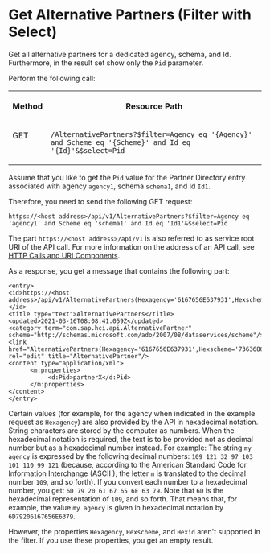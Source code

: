 <!-- loioce79cf71e4c54fddb23598eee734ea97 -->

# Get Alternative Partners \(Filter with Select\)

Get all alternative partners for a dedicated agency, schema, and Id. Furthermore, in the result set show only the `Pid` parameter.



Perform the following call:


<table>
<tr>
<th valign="top">

Method



</th>
<th valign="top">

Resource Path



</th>
</tr>
<tr>
<td valign="top">

GET



</td>
<td valign="top">

`/AlternativePartners?$filter=Agency eq '{Agency}' and Scheme eq '{Scheme}' and Id eq '{Id}'&$select=Pid` 



</td>
</tr>
</table>

Assume that you like to get the `Pid` value for the Partner Directory entry associated with agency `agency1`, schema `schema1`, and Id `Id1`.

Therefore, you need to send the following GET request:

`https://<host address>/api/v1/AlternativePartners?$filter=Agency eq 'agency1' and Scheme eq 'schema1' and Id eq 'Id1'&$select=Pid`

The part `https://<host address>/api/v1` is also referred to as service root URI of the API call. For more information on the address of an API call, see [HTTP Calls and URI Components](http-calls-and-uri-components-ca75e12.md).

As a response, you get a message that contains the following part:

```
<entry>
<id>https://<host address>/api/v1/AlternativePartners(Hexagency='6167656E637931',Hexscheme='736368656D6131',Hexid='496431')</id>
<title type="text">AlternativePartners</title>
<updated>2021-03-16T08:08:41.059Z</updated>
<category term="com.sap.hci.api.AlternativePartner" scheme="http://schemas.microsoft.com/ado/2007/08/dataservices/scheme"/>
<link href="AlternativePartners(Hexagency='6167656E637931',Hexscheme='736368656D6131',Hexid='496431')" rel="edit" title="AlternativePartner"/>
<content type="application/xml">
      <m:properties>
           <d:Pid>partnerX</d:Pid>
      </m:properties>
</content>
</entry>
```

Certain values \(for example, for the agency when indicated in the example request as `Hexagency`\) are also provided by the API in hexadecimal notation. String characters are stored by the computer as numbers. When the hexadecimal notation is required, the text is to be provided not as decimal number but as a hexadecimal number instead. For example: The string `my agency` is expressed by the following decimal numbers: `109 121 32 97 103 101 110 99 121` \(because, according to the American Standard Code for Information Interchange \(ASCII \), the letter `m` is translated to the decimal number `109`, and so forth\). If you convert each number to a hexadecimal number, you get: `6D 79 20 61 67 65 6E 63 79`. Note that `6D` is the hexadecimal representation of `109`, and so forth. That means that, for example, the value `my agency` is given in hexadecimal notation by `6D79206167656E6379`.

However, the properties `Hexagency`, `Hexscheme`, and `Hexid` aren't supported in the filter. If you use these properties, you get an empty result.

